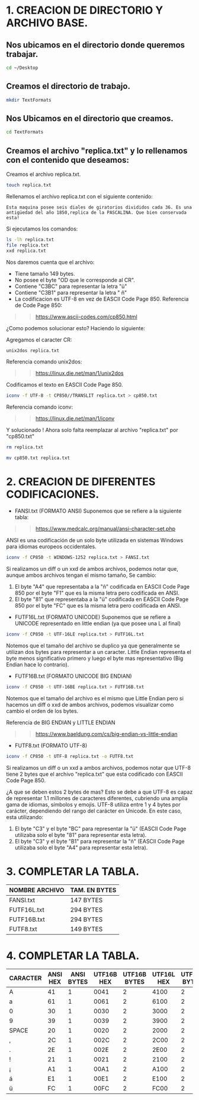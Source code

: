# 1.  CREACION DE DIRECTORIO Y ARCHIVO BASE.

##  Nos ubicamos en el directorio donde queremos trabajar.

```bash
cd ~/Desktop
```
	
## Creamos el directorio de trabajo.

```bash
mkdir TextFormats
```

## Nos Ubicamos en el directorio que creamos.

```bash
cd TextFormats
```

## Creamos el archivo "replica.txt" y lo rellenamos con el contenido que deseamos:

Creamos el archivo replica.txt.
```bash
touch replica.txt
```

Rellenamos el archivo replica.txt con el siguiente contenido:
```
Esta maquina posee seis diales de giratorios divididos cada 36. Es una antigüedad del año 1850,replica de la PASCALINA. Que bien conservada esta!
```

Si ejecutamos los comandos:
```bash
ls -lh replica.txt
file replica.txt
xxd replica.txt
```
Nos daremos cuenta que el archivo:
* Tiene tamaño 149 bytes.
* No posee el byte "OD que le corresponde al CR".
* Contiene "C3BC" para representar la letra "ü"
* Contiene "C3B1" para representar la letra " ñ"
* La codificacion es UTF-8 en vez de EASCII Code Page 850.
Referencia de Code Page 850:
>> https://www.ascii-codes.com/cp850.html

¿Como podemos solucionar esto? Haciendo lo siguiente:

Agregamos el caracter CR:
```bash
unix2dos replica.txt
```
Referencia comando unix2dos:
>> https://linux.die.net/man/1/unix2dos

Codificamos el texto en EASCII Code Page 850.
```bash
iconv -f UTF-8 -t CP850//TRANSLIT replica.txt > cp850.txt
```
Referencia comando iconv:
>> https://linux.die.net/man/1/iconv

Y solucionado ! 
Ahora solo falta reemplazar al archivo "replica.txt" por "cp850.txt"
```bash
rm replica.txt
```
```bash
mv cp850.txt replica.txt
```


# 2.  CREACION DE DIFERENTES CODIFICACIONES.

*  FANSI.txt (FORMATO ANSI)
Suponemos que se refiere a la siguiente tabla: 
>> https://www.medcalc.org/manual/ansi-character-set.php

ANSI es una codificación de un solo byte utilizada en sistemas Windows para idiomas europeos occidentales.

```bash
iconv -f CP850 -t WINDOWS-1252 replica.txt > FANSI.txt
```

Si realizamos un diff o un xxd de ambos archivos, podemos notar que, aunque ambos archivos tengan el mismo tamaño, Se cambio:
1. El byte "A4" que representaba a la "ñ" codificada en EASCII Code Page 850 por el byte "F1" que es la misma letra pero codificada en ANSI.
2.  El byte "81" que representaba a la "ü" codificada en EASCII Code Page 850 por el byte "FC" que es la misma letra pero codificada en ANSI.

*  FUTF16L.txt (FORMATO UNICODE)
Suponemos que se refiere a UNICODE representado en little endian (ya que posee una L al final)

```bash
iconv -f CP850 -t UTF-16LE replica.txt > FUTF16L.txt
```

Notemos que el tamaño del archivo se duplico ya que generalmente se utilizan dos bytes para representar a un caracter. Little Endian representa el byte menos significativo primero y luego el byte mas representativo (Big Endian hace lo contrario).

* FUTF16B.txt (FORMATO UNICODE BIG ENDIAN)

```bash
iconv -f CP850 -t UTF-16BE replica.txt > FUTF16B.txt
```

Notemos que el tamaño del archivo es el mismo que Little Endian pero si hacemos un diff o xxd de ambos archivos, podemos visualizar como cambio el orden de los bytes.

Referencia de BIG ENDIAN y LITTLE ENDIAN
>> https://www.baeldung.com/cs/big-endian-vs-little-endian

* FUTF8.txt (FORMATO UTF-8)

```bash
iconv -f CP850 -t UTF-8 replica.txt -o FUTF8.txt
```

Si realizamos un diff o un xxd a ambos archivos, podemos notar que UTF-8 tiene 2 bytes que el archivo "replica.txt" que esta codificado con EASCII Code Page 850.

¿A que se deben estos 2 bytes de mas?
Esto se debe a que UTF-8 es capaz de representar 1.1 millones de caracteres diferentes, cubriendo una amplia gama de idiomas, símbolos y emojis. UTF-8 utiliza entre 1 y 4 bytes por carácter, dependiendo del rango del carácter en Unicode.
En este caso, esta utilizando:
1.  El byte "C3" y el byte "BC" para representar la "ü" (EASCII Code Page utilizaba solo el byte "81" para representar esta letra).
2. El byte "C3" y el byte "B1" para representar la "ñ" (EASCII Code Page utilizaba solo el byte "A4" para representar esta letra).


# 3.  COMPLETAR LA TABLA.


| NOMBRE ARCHIVO | TAM. EN BYTES |
| -------------- | ------------- | 
| FANSI.txt      | 147 BYTES     |
| FUTF16L.txt    | 294 BYTES     |
| FUTF16B.txt    | 294 BYTES     |
| FUTF8.txt      | 149 BYTES     |
 

# 4. COMPLETAR LA TABLA.

| CARACTER | ANSI HEX | ANSI BYTES | UTF16B HEX | UTF16B BYTES | UTF16L HEX | UTF16L BYTES | UTF8 HEX | UTF8 BYTES |
|----------|----------|------------|------------|--------------|------------|--------------|----------|------------|
| A        | 41       | 1          | 0041       | 2            | 4100       | 2            | 41       | 1          |
| a        | 61       | 1          | 0061       | 2            | 6100       | 2            | 61       | 1          |
| 0        | 30       | 1          | 0030       | 2            | 3000       | 2            | 30       | 1          |
| 9        | 39       | 1          | 0039       | 2            | 3900       | 2            | 39       | 1          |
| SPACE    | 20       | 1          | 0020       | 2            | 2000       | 2            | 20       | 1          |
| ,        | 2C       | 1          | 002C       | 2            | 2C00       | 2            | 2C       | 1          |
| .        | 2E       | 1          | 002E       | 2            | 2E00       | 2            | 2E       | 1          |
| !        | 21       | 1          | 0021       | 2            | 2100       | 2            | 21       | 1          |
| ¡        | A1       | 1          | 00A1       | 2            | A100       | 2            | C2A1     | 2          |
| á        | E1       | 1          | 00E1       | 2            | E100       | 2            | C3A1     | 2          |
| ü        | FC       | 1          | 00FC       | 2            | FC00       | 2            | C3BC     | 2          |
